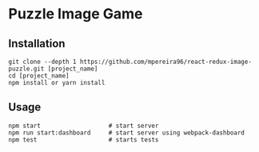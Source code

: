 # Puzzle Image Game

## Installation

```
git clone --depth 1 https://github.com/mpereira96/react-redux-image-puzzle.git [project_name]
cd [project_name]
npm install or yarn install
```

## Usage

```
npm start                   # start server
npm run start:dashboard     # start server using webpack-dashboard
npm test                    # starts tests
```

